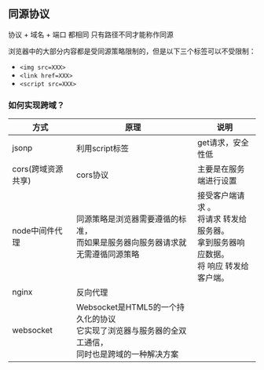 ## 同源协议

协议 + 域名 + 端口 都相同 只有路径不同才能称作同源

浏览器中的大部分内容都是受同源策略限制的，但是以下三个标签可以不受限制：

- `<img src=XXX>`
- `<link href=XXX>`
- `<script src=XXX>`

### 如何实现跨域？

| 方式               | 原理                                                         | 说明                                                         |
| ------------------ | ------------------------------------------------------------ | ------------------------------------------------------------ |
| jsonp              | 利用script标签                                               | get请求，安全性低                                            |
| cors(跨域资源共享) | cors协议                                                     | 主要是在服务端进行设置                                       |
| node中间件代理     | 同源策略是浏览器需要遵循的标准，<br />而如果是服务器向服务器请求就无需遵循同源策略 | 接受客户端请求 。<br />将请求 转发给服务器。<br />拿到服务器响应数据。<br />将 响应 转发给客户端。 |
| nginx              | 反向代理                                                     |                                                              |
| websocket          | Websocket是HTML5的一个持久化的协议<br />它实现了浏览器与服务器的全双工通信，<br />同时也是跨域的一种解决方案 |                                                              |